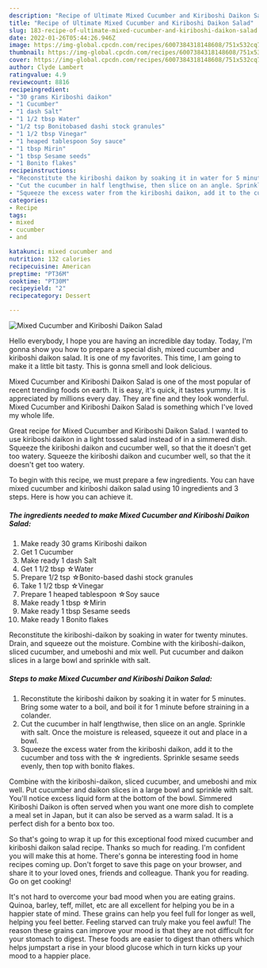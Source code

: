 ```yaml
---
description: "Recipe of Ultimate Mixed Cucumber and Kiriboshi Daikon Salad"
title: "Recipe of Ultimate Mixed Cucumber and Kiriboshi Daikon Salad"
slug: 183-recipe-of-ultimate-mixed-cucumber-and-kiriboshi-daikon-salad
date: 2022-01-26T05:44:26.946Z
image: https://img-global.cpcdn.com/recipes/6007384318148608/751x532cq70/mixed-cucumber-and-kiriboshi-daikon-salad-recipe-main-photo.jpg
thumbnail: https://img-global.cpcdn.com/recipes/6007384318148608/751x532cq70/mixed-cucumber-and-kiriboshi-daikon-salad-recipe-main-photo.jpg
cover: https://img-global.cpcdn.com/recipes/6007384318148608/751x532cq70/mixed-cucumber-and-kiriboshi-daikon-salad-recipe-main-photo.jpg
author: Clyde Lambert
ratingvalue: 4.9
reviewcount: 8816
recipeingredient:
- "30 grams Kiriboshi daikon"
- "1 Cucumber"
- "1 dash Salt"
- "1 1/2 tbsp Water"
- "1/2 tsp Bonitobased dashi stock granules"
- "1 1/2 tbsp Vinegar"
- "1 heaped tablespoon Soy sauce"
- "1 tbsp Mirin"
- "1 tbsp Sesame seeds"
- "1 Bonito flakes"
recipeinstructions:
- "Reconstitute the kiriboshi daikon by soaking it in water for 5 minutes. Bring some water to a boil, and boil it for 1 minute before straining in a colander."
- "Cut the cucumber in half lengthwise, then slice on an angle. Sprinkle with salt. Once the moisture is released, squeeze it out and place in a bowl."
- "Squeeze the excess water from the kiriboshi daikon, add it to the cucumber and toss with the ☆ ingredients. Sprinkle sesame seeds evenly, then top with bonito flakes."
categories:
- Recipe
tags:
- mixed
- cucumber
- and

katakunci: mixed cucumber and 
nutrition: 132 calories
recipecuisine: American
preptime: "PT36M"
cooktime: "PT30M"
recipeyield: "2"
recipecategory: Dessert

---
```



![Mixed Cucumber and Kiriboshi Daikon Salad](https://img-global.cpcdn.com/recipes/6007384318148608/751x532cq70/mixed-cucumber-and-kiriboshi-daikon-salad-recipe-main-photo.jpg)

Hello everybody, I hope you are having an incredible day today. Today, I'm gonna show you how to prepare a special dish, mixed cucumber and kiriboshi daikon salad. It is one of my favorites. This time, I am going to make it a little bit tasty. This is gonna smell and look delicious.

Mixed Cucumber and Kiriboshi Daikon Salad is one of the most popular of recent trending foods on earth. It is easy, it's quick, it tastes yummy. It is appreciated by millions every day. They are fine and they look wonderful. Mixed Cucumber and Kiriboshi Daikon Salad is something which I've loved my whole life.

Great recipe for Mixed Cucumber and Kiriboshi Daikon Salad. I wanted to use kiriboshi daikon in a light tossed salad instead of in a simmered dish. Squeeze the kiriboshi daikon and cucumber well, so that the it doesn&#39;t get too watery. Squeeze the kiriboshi daikon and cucumber well, so that the it doesn&#39;t get too watery.


To begin with this recipe, we must prepare a few ingredients. You can have mixed cucumber and kiriboshi daikon salad using 10 ingredients and 3 steps. Here is how you can achieve it.

<!--inarticleads1-->

##### The ingredients needed to make Mixed Cucumber and Kiriboshi Daikon Salad:

1. Make ready 30 grams Kiriboshi daikon
1. Get 1 Cucumber
1. Make ready 1 dash Salt
1. Get 1 1/2 tbsp ☆Water
1. Prepare 1/2 tsp ☆Bonito-based dashi stock granules
1. Take 1 1/2 tbsp ☆Vinegar
1. Prepare 1 heaped tablespoon ☆Soy sauce
1. Make ready 1 tbsp ☆Mirin
1. Make ready 1 tbsp Sesame seeds
1. Make ready 1 Bonito flakes


Reconstitute the kiriboshi-daikon by soaking in water for twenty minutes. Drain, and squeeze out the moisture. Combine with the kiriboshi-daikon, sliced cucumber, and umeboshi and mix well. Put cucumber and daikon slices in a large bowl and sprinkle with salt. 

<!--inarticleads2-->

##### Steps to make Mixed Cucumber and Kiriboshi Daikon Salad:

1. Reconstitute the kiriboshi daikon by soaking it in water for 5 minutes. Bring some water to a boil, and boil it for 1 minute before straining in a colander.
1. Cut the cucumber in half lengthwise, then slice on an angle. Sprinkle with salt. Once the moisture is released, squeeze it out and place in a bowl.
1. Squeeze the excess water from the kiriboshi daikon, add it to the cucumber and toss with the ☆ ingredients. Sprinkle sesame seeds evenly, then top with bonito flakes.


Combine with the kiriboshi-daikon, sliced cucumber, and umeboshi and mix well. Put cucumber and daikon slices in a large bowl and sprinkle with salt. You&#39;ll notice excess liquid form at the bottom of the bowl. Simmered Kiriboshi Daikon is often served when you want one more dish to complete a meal set in Japan, but it can also be served as a warm salad. It is a perfect dish for a bento box too. 

So that's going to wrap it up for this exceptional food mixed cucumber and kiriboshi daikon salad recipe. Thanks so much for reading. I'm confident you will make this at home. There's gonna be interesting food in home recipes coming up. Don't forget to save this page on your browser, and share it to your loved ones, friends and colleague. Thank you for reading. Go on get cooking!

It's not hard to overcome your bad mood when you are eating grains. Quinoa, barley, teff, millet, etc are all excellent for helping you be in a happier state of mind. These grains can help you feel full for longer as well, helping you feel better. Feeling starved can truly make you feel awful! The reason these grains can improve your mood is that they are not difficult for your stomach to digest. These foods are easier to digest than others which helps jumpstart a rise in your blood glucose which in turn kicks up your mood to a happier place.
